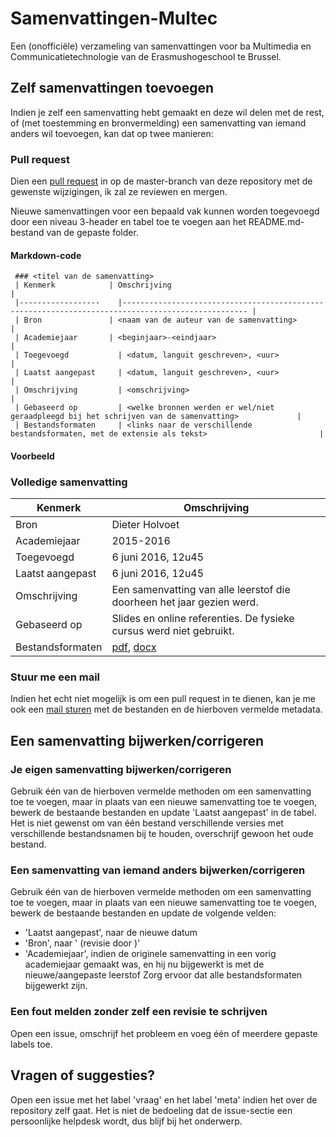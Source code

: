 # Samenvattingen-Multec
Een (onofficiële) verzameling van samenvattingen voor ba Multimedia en Communicatietechnologie van de Erasmushogeschool te Brussel.

## Zelf samenvattingen toevoegen
Indien je zelf een samenvatting hebt gemaakt en deze wil delen met de rest, of (met toestemming en bronvermelding) een samenvatting van iemand anders wil toevoegen, kan dat op twee manieren:

### Pull request
Dien een [pull request](https://help.github.com/articles/using-pull-requests/) in op de master-branch van deze repository met de gewenste wijzigingen, ik zal ze reviewen en mergen.

Nieuwe samenvattingen voor een bepaald vak kunnen worden toegevoegd door een niveau 3-header en tabel toe te voegen aan het README.md-bestand van de gepaste folder.

#### Markdown-code
```
 ### <titel van de samenvatting>
 | Kenmerk            | Omschrijving                                                                                    	|
 |------------------	|--------------------------------------------------------------------------------------------------	|
 | Bron               | <naam van de auteur van de samenvatting>                                                         	|
 | Academiejaar       | <beginjaar>-<eindjaar>                                                                           	|
 | Toegevoegd       	| <datum, languit geschreven>, <uur>                                                               	|
 | Laatst aangepast 	| <datum, languit geschreven>, <uur>                                                               	|
 | Omschrijving     	| <omschrijving>                                                                                  	|
 | Gebaseerd op     	| <welke bronnen werden er wel/niet geraadpleegd bij het schrijven van de samenvatting>            	|
 | Bestandsformaten 	| <links naar de verschillende bestandsformaten, met de extensie als tekst>                       	|
```

#### Voorbeeld

### Volledige samenvatting
| Kenmerk           | Omschrijving                                                                                    	|
|------------------	|--------------------------------------------------------------------------------------------------	|
| Bron              | Dieter Holvoet                                                                                   	|
| Academiejaar      | 2015-2016                                                                                       	|
| Toegevoegd       	| 6 juni 2016, 12u45                                                                               	|
| Laatst aangepast 	| 6 juni 2016, 12u45                                                                               	|
| Omschrijving     	| Een samenvatting van alle leerstof die doorheen het jaar gezien werd.                            	|
| Gebaseerd op     	| Slides en online referenties. De fysieke cursus werd niet gebruikt.                              	|
| Bestandsformaten 	| [pdf](DieterHolvoet-VolledigeSamenvatting.pdf), [docx](DieterHolvoet-VolledigeSamenvatting.docx) 	|

### Stuur me een mail
Indien het echt niet mogelijk is om een pull request in te dienen, kan je me ook een [mail sturen](mailto:dieter.holvoet@gmail.com) met de bestanden en de hierboven vermelde metadata.

## Een samenvatting bijwerken/corrigeren
### Je eigen samenvatting bijwerken/corrigeren
Gebruik één van de hierboven vermelde methoden om een samenvatting toe te voegen, maar in plaats van een nieuwe samenvatting toe te voegen, bewerk de bestaande bestanden en update 'Laatst aangepast' in de tabel. Het is niet gewenst om van één bestand verschillende versies met verschillende bestandsnamen bij te houden, overschrijf gewoon het oude bestand.

### Een samenvatting van iemand anders bijwerken/corrigeren
 Gebruik één van de hierboven vermelde methoden om een samenvatting toe te voegen, maar in plaats van een nieuwe samenvatting toe te voegen, bewerk de bestaande bestanden en update de volgende velden:
 - 'Laatst aangepast', naar de nieuwe datum
 - 'Bron', naar '<orginele auteur> (revisie door <nieuwe auteur>)'
 - 'Academiejaar', indien de originele samenvatting in een vorig academiejaar gemaakt was, en hij nu bijgewerkt is met de nieuwe/aangepaste leerstof
  Zorg ervoor dat alle bestandsformaten bijgewerkt zijn.

### Een fout melden zonder zelf een revisie te schrijven
Open een issue, omschrijf het probleem en voeg één of meerdere gepaste labels toe.

## Vragen of suggesties?
Open een issue met het label 'vraag' en het label 'meta' indien het over de repository zelf gaat. Het is niet de bedoeling dat de issue-sectie een persoonlijke helpdesk wordt, dus blijf bij het onderwerp.

